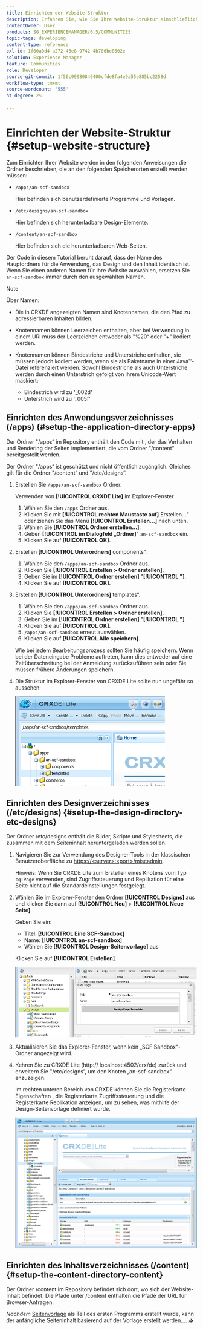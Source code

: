 ```yaml
---
title: Einrichten der Website-Struktur
description: Erfahren Sie, wie Sie Ihre Website-Struktur einschließlich der zu erstellenden Ordner einrichten.
contentOwner: User
products: SG_EXPERIENCEMANAGER/6.5/COMMUNITIES
topic-tags: developing
content-type: reference
exl-id: 1f60a0d4-a272-45e8-9742-4b706be8502e
solution: Experience Manager
feature: Communities
role: Developer
source-git-commit: 1f56c99980846400cfde8fa4e9a55e885bc2258d
workflow-type: tm+mt
source-wordcount: '555'
ht-degree: 2%

---
```


# Einrichten der Website-Struktur {#setup-website-structure}

Zum Einrichten Ihrer Website werden in den folgenden Anweisungen die Ordner beschrieben, die an den folgenden Speicherorten erstellt werden müssen:

* `/apps/an-scf-sandbox`

  Hier befinden sich benutzerdefinierte Programme und Vorlagen.

* `/etc/designs/an-scf-sandbox`

  Hier befinden sich herunterladbare Design-Elemente.

* `/content/an-scf-sandbox`

  Hier befinden sich die herunterladbaren Web-Seiten.

Der Code in diesem Tutorial beruht darauf, dass der Name des Hauptordners für die Anwendung, das Design und den Inhalt identisch ist. Wenn Sie einen anderen Namen für Ihre Website auswählen, ersetzen Sie `an-scf-sandbox` immer durch den ausgewählten Namen.

>[!NOTE]
>
>Über Namen:
>
>* Die in CRXDE angezeigten Namen sind Knotennamen, die den Pfad zu adressierbaren Inhalten bilden.
>* Knotennamen können Leerzeichen enthalten, aber bei Verwendung in einem URI muss der Leerzeichen entweder als &quot;%20“ oder &quot;+&quot; kodiert werden.
>* Knotennamen können Bindestriche und Unterstriche enthalten, sie müssen jedoch kodiert werden, wenn sie als Paketname in einer Java™-Datei referenziert werden. Sowohl Bindestriche als auch Unterstriche werden durch einen Unterstrich gefolgt von ihrem Unicode-Wert maskiert:
>
>   * Bindestrich wird zu &#39;_002d&#39;
>   * Unterstrich wird zu &#39;_005f&#39;

## Einrichten des Anwendungsverzeichnisses (/apps) {#setup-the-application-directory-apps}

Der Ordner &quot;/apps“ im Repository enthält den Code mit , der das Verhalten und Rendering der Seiten implementiert, die vom Ordner &quot;/content“ bereitgestellt werden.

Der Ordner &quot;/apps“ ist geschützt und nicht öffentlich zugänglich. Gleiches gilt für die Ordner &quot;/content“ und &quot;/etc/designs“.

1. Erstellen Sie `/apps/an-scf-sandbox` Ordner.

   Verwenden von **[!UICONTROL CRXDE Lite]** im Explorer-Fenster

   1. Wählen Sie den `/apps` Ordner aus.
   1. Klicken Sie mit **[!UICONTROL rechten Maustaste auf]** Erstellen…“ oder ziehen Sie das Menü **[!UICONTROL Erstellen…]** nach unten.
   1. Wählen Sie **[!UICONTROL Ordner erstellen…]**.
   1. Geben **[!UICONTROL im Dialogfeld „Ordner]**&quot; `an-scf-sandbox` ein.
   1. Klicken Sie auf **[!UICONTROL OK]**.

1. Erstellen **[!UICONTROL Unterordners]** components“.

   1. Wählen Sie den `/apps/an-scf-sandbox` Ordner aus.
   1. Klicken Sie **[!UICONTROL Erstellen > Ordner erstellen]**.
   1. Geben Sie im **[!UICONTROL Ordner erstellen]** &quot;**[!UICONTROL &quot;]**.
   1. Klicken Sie auf **[!UICONTROL OK]**.

1. Erstellen **[!UICONTROL Unterordners]** templates“.

   1. Wählen Sie den `/apps/an-scf-sandbox` Ordner aus.
   1. Klicken Sie **[!UICONTROL Erstellen > Ordner erstellen]**.
   1. Geben Sie im **[!UICONTROL Ordner erstellen]** &quot;**[!UICONTROL &quot;]**.
   1. Klicken Sie auf **[!UICONTROL OK]**.
   1. `/apps/an-scf-sandbox` erneut auswählen.
   1. Klicken Sie auf **[!UICONTROL Alle speichern]**.

   Wie bei jedem Bearbeitungsprozess sollten Sie häufig speichern. Wenn bei der Dateneingabe Probleme auftreten, kann dies entweder auf eine Zeitüberschreitung bei der Anmeldung zurückzuführen sein oder Sie müssen frühere Änderungen speichern.

1. Die Struktur im Explorer-Fenster von CRXDE Lite sollte nun ungefähr so aussehen:

   ![CRXDE-template](assets/crxde-template.png)

## Einrichten des Designverzeichnisses (/etc/designs) {#setup-the-design-directory-etc-designs}

Der Ordner /etc/designs enthält die Bilder, Skripte und Stylesheets, die zusammen mit dem Seiteninhalt heruntergeladen werden sollen.

1. Navigieren Sie zur Verwendung des Designer-Tools in der klassischen Benutzeroberfläche zu [https://&lt;server>:&lt;port>/miscadmin](http://localhost:4502/miscadmin).

   Hinweis: Wenn Sie CRXDE Lite zum Erstellen eines Knotens vom Typ `cq:Page` verwenden, sind Zugriffssteuerung und Replikation für eine Seite nicht auf die Standardeinstellungen festgelegt.

1. Wählen Sie im Explorer-Fenster den Ordner **[!UICONTROL Designs]** aus und klicken Sie dann auf **[!UICONTROL Neu]** > **[!UICONTROL Neue Seite]**.

   Geben Sie ein:

   * Titel: **[!UICONTROL Eine SCF-Sandbox]**
   * Name: **[!UICONTROL an-scf-sandbox]**
   * Wählen Sie **[!UICONTROL Design-Seitenvorlage]** aus

   Klicken Sie auf **[!UICONTROL Erstellen]**.

   ![design-template](assets/design-template.png)

1. Aktualisieren Sie das Explorer-Fenster, wenn kein „SCF Sandbox“-Ordner angezeigt wird.

1. Kehren Sie zu CRXDE Lite (http:// localhost:4502/crx/de) zurück und erweitern Sie &quot;/etc/designs“, um den Knoten „an-scf-sandbox“ anzuzeigen.

   Im rechten unteren Bereich von CRXDE können Sie die Registerkarte Eigenschaften , die Registerkarte Zugriffssteuerung und die Registerkarte Replikation anzeigen, um zu sehen, was mithilfe der Design-Seitenvorlage definiert wurde.

   ![crxde-configure-template](assets/crxde-configure-template.png)

## Einrichten des Inhaltsverzeichnisses (/content) {#setup-the-content-directory-content}

Der Ordner /content im Repository befindet sich dort, wo sich der Website-Inhalt befindet. Die Pfade unter /content enthalten die Pfade der URL für Browser-Anfragen.

*Nachdem* [Seitenvorlage](initial-app.md#createthepagetemplate) als Teil des ersten Programms erstellt wurde, kann der anfängliche Seiteninhalt basierend auf der Vorlage erstellt werden…. [**⇒**](initial-app.md)

